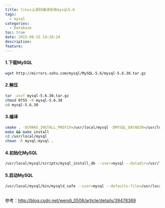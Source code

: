 ```yaml
---
title: linux上源码编译安装mysql5.6
tags:
  - mysql
categories:
  - Database
toc: true
date: 2015-08-15 14:28:24
description: 
feature:
---
```


#### 1.下载MySQL
``` bash
wget http://mirrors.sohu.com/mysql/MySQL-5.6/mysql-5.6.30.tar.gz
```

#### 2.解压
``` bash
tar -zxvf mysql-5.6.30.tar.gz
chmod 0755 -R mysql-5.6.30
cd mysql-5.6.30
```

<!-- more -->
#### 3.编译
``` bash
cmake . -DCMAKE_INSTALL_PREFIX=/usr/local/mysql -DMYSQL_DATADIR=/usr/local/mysql3307 -DTMPDIR=/usr/local/mysql -DWITH_INNOBASE_STORAGE_ENGINE=1 -DWITH_ARCHIVE_STORAGE_ENGINE=1 -DWITH_BLACKHOLE_STORAGE_ENGINE=1 -DWITH_PERFSCHEMA_STORAGE_ENGINE=1 -DDEFAULT_CHARSET=utf8 -DDEFAULT_COLLATION=utf8_general_ci
make && make install
cd /usr/local/mysql
chown -R mysql:mysql .
```

#### 4.初始化MySQL
``` bash
/usr/local/mysql/scripts/mysql_install_db --user=mysql --datadir=/usr/local/mysql3307 --defaults-file=/usr/local/mysql/my.cnf

```

#### 5.启动MySQL
``` bash
/usr/local/mysql/bin/mysqld_safe --user=mysql --defaults-file=/usr/local/mysql/my.cnf &
  
```

参考：http://blog.csdn.net/wendi_0506/article/details/39478369
